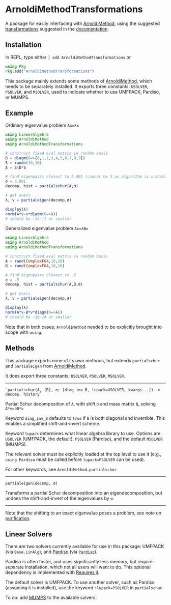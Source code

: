 # ArnoldiMethodTransformations

A package for easily interfacing with [ArnoldiMethod](https://github.com/haampie/ArnoldiMethod.jl), using the suggested [transformations](https://haampie.github.io/ArnoldiMethod.jl/stable/usage/02_spectral_transformations.html) suggested in the [documentation](https://haampie.github.io/ArnoldiMethod.jl/stable/index.html).


## Installation

In REPL, type either `] add ArnoldiMethodTransformations` or
````JULIA
using Pkg
Pkg.add("ArnoldiMethodTransformations")
````

This package mainly extends some methods of [ArnoldiMethod](https://github.com/haampie/ArnoldiMethod.jl), which needs to be separately installed.
It exports three constants: `USOLVER`, `PSOLVER`, and `MSOLVER`, used to indicate whether to use UMFPACK, Pardiso, or MUMPS.

## Example
Ordinary eigenvalue problem `Ax=λx`
````JULIA
using LinearAlgebra
using ArnoldiMethod
using ArnoldiMethodTransformations

# construct fixed eval matrix in random basis
D = diagm(0=>[0,1,2,3,4,5,6,7,8,9])
S = randn(10,10)
A = S\D*S

# find eigenpairs closest to 5.001 (cannot be 5 as algorithm is unstable if σ is exactly an eval)
σ = 5.001
decomp, hist = partialschur(A,σ)

# get evecs
λ, v = partialeigen(decomp,σ)

display(λ)
norm(A*v-v*diagm(0=>λ))
# should be ~1e-11 or smaller
````

Generalized eigenvalue problem `Ax=λBx`
````JULIA
using LinearAlgebra
using ArnoldiMethod
using ArnoldiMethodTransformations

# construct fixed eval matrix in random basis
A = rand(ComplexF64,10,10)
B = rand(ComplexF64,10,10)

# find eigenpairs closest to .5
σ = .5
decomp, hist = partialschur(A,B,σ)

# get evecs
λ, v = partialeigen(decomp,σ)

display(λ)
norm(A*v-B*v*diagm(0=>λ))
# should be ~1e-14 or smaller
````

Note that in both cases, `ArnoldiMethod` needed to be explicitly brought into scope with `using`.

## Methods
This package exports none of its own methods, but extends `partialschur`  and `partialeigen` from [ArnoldiMethod](https://github.com/haampie/ArnoldiMethod.jl).

It does export three constants: `USOLVER`, `PSOLVER`, `MSOLVER`.

---------------
    `partialschur(A, [B], σ; [diag_inv_B, lupack=USOLVER, kwargs...]) -> decomp, history`

Partial Schur decomposition of `A`, with shift `σ` and mass matrix `B`, solving `A*v=σB*v`

Keyword `diag_inv_B` defaults to `true` if `B` is both diagonal and invertible. This enables
a simplified shift-and-invert scheme.

Keyword `lupack` determines what linear algebra library to use. Options are `USOLVER` (UMFPACK, the default), `PSOLVER` (Pardiso), and the default `MSOLVER` (MUMPS).

The relevant solver must be explicitly loaded at the top level to use it (e.g., `using Pardiso` must be called before `lupack=PSOLVER` can be used).

For other keywords, see `ArnoldiMethod.partialschur`

---------------
    partialeigen(decomp, σ)

Transforms a partial Schur decomposition into an eigendecomposition, but undoes the shift-and-invert of the eigenvalues by `σ`.

------------
Note that the shifting to an exact eigenvalue poses a problem, see note on [purification](https://haampie.github.io/ArnoldiMethod.jl/stable/theory.html#Purification-1).


## Linear Solvers
There are two solvers currently available for use in this package: UMFPACK (via `Base.LinAlg`), and [Pardiso](https://pardiso-project.org) (via [`Pardiso`](https://github.com/JuliaSparse/Pardiso.jl)).

Pardiso is often faster, and uses significantly less memory, but require separate installation, which not all users will want to do. This optional dependency is implemented with [Requires.jl](https://github.com/MikeInnes/Requires.jl).

The default solver is UMFPACK. To use another solver, such as Pardiso (assuming it is installed), use the keyword `:lupack=PSOLVER` in `partialschur`.

To do: add [MUMPS](http://mumps.enseeiht.fr) to the available solvers.
